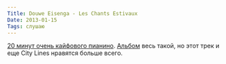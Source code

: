 ```yaml
---
Title: Douwe Eisenga - Les Chants Estivaux
Date: 2013-01-15
Tags: слушаю
---
```


[20 минут очень кайфового пианино](http://ololo.fm/search/Douwe+Eisenga+Les+Chants+Estivaux).
[Альбом](https://itunes.apple.com/ru/album/the-piano-files/id373937339) весь такой, но этот трек и еще City Lines нравятся больше всего.